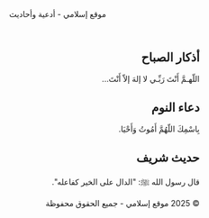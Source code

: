 <!DOCTYPE html><html lang="ar" dir="rtl">
<head>
  <meta charset="UTF-8">
  <meta name="viewport" content="width=device-width, initial-scale=1.0">
  <title>موقع إسلامي - أدعية وأحاديث</title>
  <script src="https://cdn.tailwindcss.com"></script>
</head>
<body class="bg-green-50 text-gray-800 font-sans">
  <header class="bg-green-700 text-white p-4 text-center text-2xl font-bold">
    موقع إسلامي - أدعية وأحاديث
  </header>  <main class="p-6 space-y-8">
    <section>
      <h2 class="text-xl font-semibold text-green-800 mb-2">أذكار الصباح</h2>
      <div class="bg-white p-4 rounded shadow">
        <p>اللّهـمَّ أَنْتَ رَبِّـي لا إلهَ إلاّ أَنْتَ...</p>
      </div>
    </section><section>
  <h2 class="text-xl font-semibold text-green-800 mb-2">دعاء النوم</h2>
  <div class="bg-white p-4 rounded shadow">
    <p>بِاسْمِكَ اللّهُمَّ أَمُوتُ وَأَحْيَا.</p>
  </div>
</section>

<section>
  <h2 class="text-xl font-semibold text-green-800 mb-2">حديث شريف</h2>
  <div class="bg-white p-4 rounded shadow">
    <p>قال رسول الله ﷺ: "الدال على الخير كفاعله".</p>
  </div>
</section>

  </main>  <footer class="bg-green-700 text-white text-center p-4 text-sm">
    &copy; 2025 موقع إسلامي - جميع الحقوق محفوظة
  </footer>
</body>
</html>
